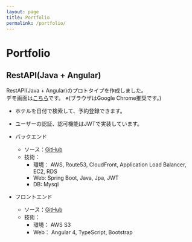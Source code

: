 ```yaml
---
layout: page
title: Portfolio
permalink: /portfolio/
---
```


# Portfolio

## RestAPI(Java + Angular)

RestAPI(Java + Angular)のプロトタイプを作成しました。   
デモ画面は[こちら](http://angular-front-booking.kamioteppei-aws.ml)です。 ※(ブラウザはGoogle Chrome推奨です。)

- ホテルを日付で検索して、予約登録できます。
- ユーザーの認証、認可機能はJWTで実装しています。

- バックエンド

  - ソース：[GitHub](git@github.com:kamioteppei/spring-api-booking.git)
  - 技術：
    - 環境： AWS, Route53, CloudFront, Application Load Balancer, EC2, RDS
    - Web: Spring Boot, Java, Jpa, JWT
    - DB: Mysql

- フロントエンド

  - ソース：[GitHub](git@github.com:kamioteppei/angular-front-booking.git)
  - 技術：
    - 環境： AWS S3
    - Web： Angular 4, TypeScript, Bootstrap

